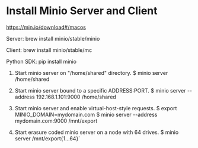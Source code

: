 # Install Minio Server and Client
https://min.io/download#/macos


Server:
brew install minio/stable/minio


Client:
brew install minio/stable/mc

Python SDK:
pip install minio


 1. Start minio server on "/home/shared" directory.
     $ minio server /home/shared

  2. Start minio server bound to a specific ADDRESS:PORT.
     $ minio server --address 192.168.1.101:9000 /home/shared

  3. Start minio server and enable virtual-host-style requests.
     $ export MINIO_DOMAIN=mydomain.com
     $ minio server --address mydomain.com:9000 /mnt/export

  4. Start erasure coded minio server on a node with 64 drives.
     $ minio server /mnt/export{1...64}`